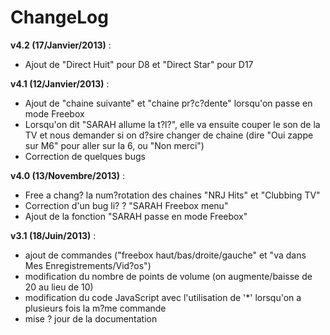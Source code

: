 ChangeLog
=========

**v4.2 (17/Janvier/2013)** :
  - Ajout de "Direct Huit" pour D8 et "Direct Star" pour D17
  
**v4.1 (12/Janvier/2013)** :
  - Ajout de "chaine suivante" et "chaine pr?c?dente" lorsqu'on passe en mode Freebox
  - Lorsqu'on dit "SARAH allume la t?l?", elle va ensuite couper le son de la TV et nous demander si on d?sire changer de chaine (dire "Oui zappe sur M6" pour aller sur la 6, ou "Non merci")
  - Correction de quelques bugs

**v4.0 (13/Novembre/2013)** :
  - Free a chang? la num?rotation des chaines "NRJ Hits" et "Clubbing TV"
  - Correction d'un bug li? ? "SARAH Freebox menu"
  - Ajout de la fonction "SARAH passe en mode Freebox"
  
**v3.1 (18/Juin/2013)** :
  - ajout de commandes ("freebox haut/bas/droite/gauche" et "va dans Mes Enregistrements/Vid?os")
  - modification du nombre de points de volume (on augmente/baisse de 20 au lieu de 10)
  - modification du code JavaScript avec l'utilisation de '*' lorsqu'on a plusieurs fois la m?me commande
  - mise ? jour de la documentation
